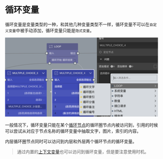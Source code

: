 # 循环变量

循环变量是变量类型的一种，和其他几种变量类型不一样，循环变量不可以在`自定义变量`中被手动添加，循环变量只能是`隐式变量`。

<img src='./images/loop-type.png'>

一般情况下，循环变量只能在某个[循环节点](../nodes/loop.md)的循环圈节点内被访问到，引用的时候可以尝试从对应于节点名称的循环变量中抽取文字，图片，索引的内容。

内层循环圈节点同时可以访问到内层和外层两个循环节点的循环变量。

> 通过内置的[上下文变量](./build-in.md#上下文)也可以访问到循环变量，但是要注意使用时机。

